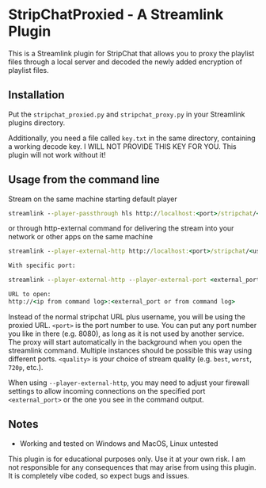 # StripChatProxied - A Streamlink Plugin

This is a Streamlink plugin for StripChat that allows you to proxy the playlist files through a local server and decoded the newly added encryption of playlist files.

## Installation

Put the `stripchat_proxied.py` and `stripchat_proxy.py` in your Streamlink plugins directory.

Additionally, you need a file called `key.txt` in the same directory, containing a working decode key. I WILL NOT PROVIDE THIS KEY FOR YOU. This plugin will not work without it!

## Usage from the command line

Stream on the same machine starting default player

```cmd
streamlink --player-passthrough hls http://localhost:<port>/stripchat/<username> <quality>
```

or through http-external command for delivering the stream into your network or other apps on the same machine

```cmd
streamlink --player-external-http http://localhost:<port>/stripchat/<username> <quality>

With specific port:

streamlink --player-external-http --player-external-port <external_port> http://localhost:<port>/stripchat/<username> <quality>

URL to open:
http://<ip from command log>:<external_port or from command log>

```

Instead of the normal stripchat URL plus username, you will be using the proxied URL. `<port>` is the port number to use. You can put any port number you like in there (e.g. 8080), as long as it is not used by another service. The proxy will start automatically in the background when you open the streamlink command. Multiple instances should be possible this way using different ports. `<quality>` is your choice of stream quality (e.g. `best`, `worst`, `720p`, etc.).

When using `--player-external-http`, you may need to adjust your firewall settings to allow incoming connections on the specified port `<external_port>` or the one you see in the command output.

## Notes

- Working and tested on Windows and MacOS, Linux untested

This plugin is for educational purposes only. Use it at your own risk. I am not responsible for any consequences that may arise from using this plugin. It is completely vibe coded, so expect bugs and issues.
